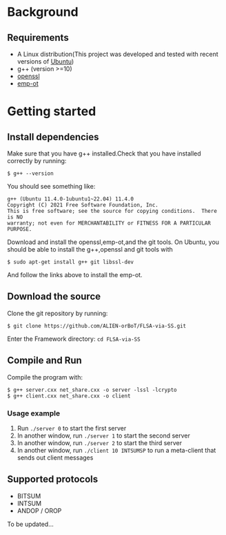 # Background

## Requirements
- A Linux distribution(This project was developed and tested with recent versions of [Ubuntu](https://ubuntu.com/))
- g++ (version >=10)
- [openssl](https://www.openssl.org/)
- [emp-ot](https://github.com/emp-toolkit/emp-ot)

# Getting started
## Install dependencies
Make sure that you have g++ installed.Check that you have installed correctly by running:
```shell
$ g++ --version
```
You should see something like:
```shell
g++ (Ubuntu 11.4.0-1ubuntu1~22.04) 11.4.0
Copyright (C) 2021 Free Software Foundation, Inc.
This is free software; see the source for copying conditions.  There is NO
warranty; not even for MERCHANTABILITY or FITNESS FOR A PARTICULAR PURPOSE.
```

Download and install the openssl,emp-ot,and the git tools.
On Ubuntu, you should be able to install the g++,openssl and git tools with
```shell
$ sudo apt-get install g++ git libssl-dev
```
And follow the links above to install the emp-ot.
## Download the source
Clone the git repository by running:
```shell
$ git clone https://github.com/ALIEN-orBoT/FLSA-via-SS.git
```
Enter the Framework directory: `cd FLSA-via-SS`
## Compile and Run
Compile the program with:
```shell
$ g++ server.cxx net_share.cxx -o server -lssl -lcrypto
$ g++ client.cxx net_share.cxx -o client
```
### Usage example
1. Run `./server 0` to start the first server
2. In another window, run `./server 1` to start the second server
3. In another window, run `./server 2` to start the third server
4. In another window, run `./client 10 INTSUMSP` to run a meta-client that sends out client messages
## Supported protocols
- BITSUM
- INTSUM
- ANDOP / OROP

To be updated...
